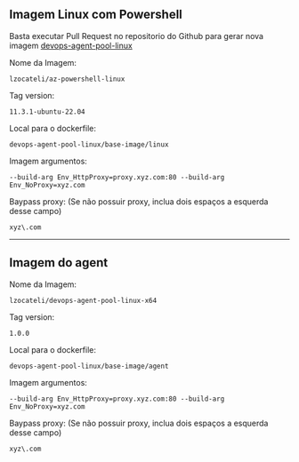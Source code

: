 ## Imagem Linux com Powershell

Basta executar Pull Request no repositorio do Github para gerar nova imagem
[devops-agent-pool-linux](https://github.com/lzocateli/devops-agent-pool-linux)


Nome da Imagem:
```
lzocateli/az-powershell-linux
```

Tag version:
```
11.3.1-ubuntu-22.04
```

Local para o dockerfile:
```
devops-agent-pool-linux/base-image/linux
```

Imagem argumentos:
```
--build-arg Env_HttpProxy=proxy.xyz.com:80 --build-arg Env_NoProxy=xyz.com
```

Baypass proxy: (Se não possuir proxy, inclua dois espaços a esquerda desse campo)
```
xyz\.com
```
---

## Imagem do agent

Nome da Imagem:
```
lzocateli/devops-agent-pool-linux-x64
```

Tag version:
```
1.0.0
```

Local para o dockerfile:
```
devops-agent-pool-linux/base-image/agent
```

Imagem argumentos:
```
--build-arg Env_HttpProxy=proxy.xyz.com:80 --build-arg Env_NoProxy=xyz.com
```
Baypass proxy: (Se não possuir proxy, inclua dois espaços a esquerda desse campo)
```
xyz\.com
```
